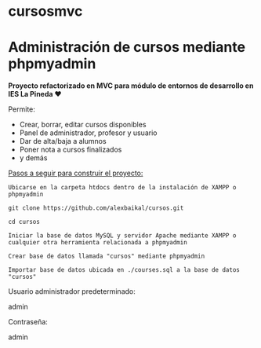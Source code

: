 # cursosmvc
<h1>Administración de cursos mediante phpmyadmin</h1>
<hl/>
<b>Proyecto refactorizado en MVC para módulo de entornos de desarrollo en IES La Pineda ❤️</b>
<hl/>

Permite:
<ul>
  <li>Crear, borrar, editar cursos disponibles</li>
  <li>Panel de administrador, profesor y usuario</li>
  <li>Dar de alta/baja a alumnos</li>
  <li>Poner nota a cursos finalizados</li>
  <li>y demás</li>
</ul>
  
  <u>Pasos a seguir para construir el proyecto:</u>

```
Ubicarse en la carpeta htdocs dentro de la instalación de XAMPP o phpmyadmin
```

```
git clone https://github.com/alexbaikal/cursos.git
```

```
cd cursos
```

```
Iniciar la base de datos MySQL y servidor Apache mediante XAMPP o cualquier otra herramienta relacionada a phpmyadmin
```

```
Crear base de datos llamada "cursos" mediante phpmyadmin
```


```
Importar base de datos ubicada en ./courses.sql a la base de datos "cursos"
```


Usuario administrador predeterminado:

admin

Contraseña:

admin

